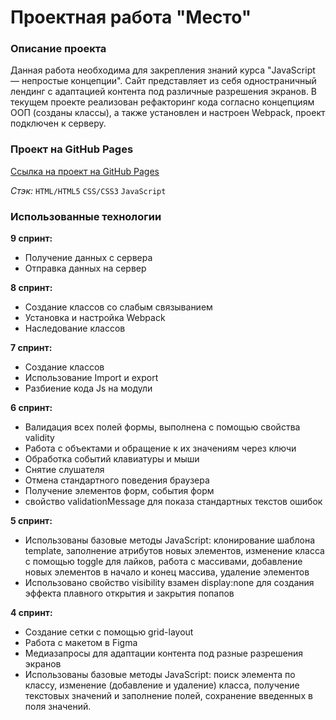 # Проектная работа "Место"

### Описание проекта

Данная работа необходима для закрепления знаний курса "JavaScript — непростые концепции". 
Сайт представляет из себя одностраничный лендинг с адаптацией контента под различные разрешения экранов. 
В текущем проекте реализован рефакторинг кода согласно концепциям ООП (созданы классы), а также установлен и настроен Webpack, проект подключен к серверу.


### Проект на GitHub Pages

 [Ссылка на проект на GitHub Pages](https://kotezh.github.io/mesto/index.html)
 
 _Стэк:_ `HTML/HTML5` `CSS/CSS3` `JavaScript`

### Использованные технологии

**9 спринт:**
* Получение данных с сервера
* Отправка данных на сервер

**8 спринт:**
* Создание классов со слабым связыванием
* Установка и настройка Webpack
* Наследование классов

**7 спринт:**
* Создание классов
* Использование Import и export
* Разбиение кода Js на модули

**6 спринт:**
* Валидация всех полей формы, выполнена с помощью свойства validity
* Работа с объектами и обращение к их значениям через ключи
* Обработка событий клавиатуры и мыши
* Снятие слушателя
* Отмена стандартного поведения браузера
* Получение элементов форм, события форм
* свойство validationMessage для показа стандартных текстов ошибок

**5 спринт:**
* Использованы базовые методы JavaScript: клонирование шаблона template, заполнение атрибутов новых элементов, изменение класса с помощью toggle для лайков, работа с массивами, добавление новых элементов в начало и конец массива, удаление элементов
* Использовано свойство visibility взамен display:none для создания эффекта плавного открытия и закрытия попапов

**4 спринт:**
* Создание сетки с помощью grid-layout
* Работа с макетом в Figma
* Медиазапросы для адаптации контента под разные разрешения экранов
* Использованы базовые методы JavaScript: поиск элемента по классу, изменение (добавление и удаление) класса, получение текстовых значений и заполнение полей, сохранение введенных в поля значений.

